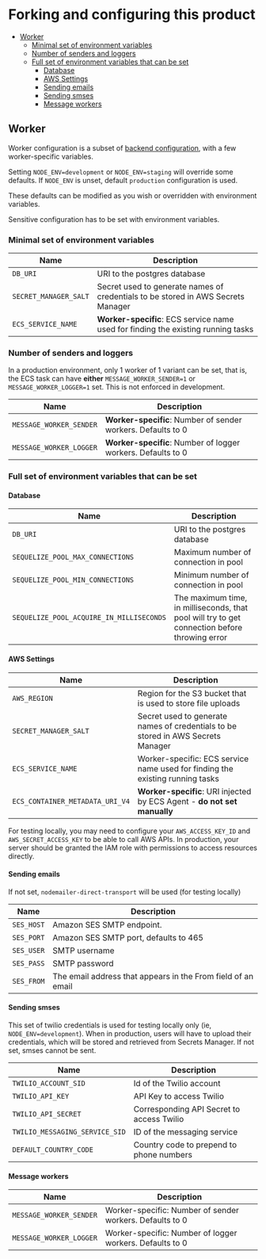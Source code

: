 # Forking and configuring this product

  * [Worker](#worker)
    + [Minimal set of environment variables](#minimal-set-of-environment-variables)
    + [Number of senders and loggers](#number-of-senders-and-loggers)
    + [Full set of environment variables that can be set](#full-set-of-environment-variables-that-can-be-set)
      - [Database](#database)
      - [AWS Settings](#aws-settings)
      - [Sending emails](#sending-emails)
      - [Sending smses](#sending-smses)
      - [Message workers](#message-workers)

## Worker

Worker configuration is a subset of [backend configuration](./backend.md), with a few worker-specific variables. 

Setting `NODE_ENV=development` or `NODE_ENV=staging` will override some defaults. If `NODE_ENV` is unset,
default `production` configuration is used.

These defaults can be modified as you wish or overridden with environment variables.

Sensitive configuration has to be set with environment variables. 

### Minimal set of environment variables

|Name|Description|
|--|--|
|`DB_URI`| URI to the postgres database |
|`SECRET_MANAGER_SALT`| Secret used to generate names of credentials to be stored in AWS Secrets Manager|
|`ECS_SERVICE_NAME`| **Worker-specific**: ECS service name used for finding the existing running tasks |

### Number of senders and loggers

In a production environment, only 1 worker of 1 variant can be set, that is, the ECS task can have **either** `MESSAGE_WORKER_SENDER=1` or `MESSAGE_WORKER_LOGGER=1` set. This is not enforced in development.

|Name|Description|
|--|--|
|`MESSAGE_WORKER_SENDER`| **Worker-specific**: Number of sender workers. Defaults to 0 |
|`MESSAGE_WORKER_LOGGER`| **Worker-specific**: Number of logger workers. Defaults to 0 |


### Full set of environment variables that can be set

#### Database
|Name|Description|
|--|--|
|`DB_URI`| URI to the postgres database |
|`SEQUELIZE_POOL_MAX_CONNECTIONS`|Maximum number of connection in pool  |
|`SEQUELIZE_POOL_MIN_CONNECTIONS`|Minimum number of connection in pool |
|`SEQUELIZE_POOL_ACQUIRE_IN_MILLISECONDS`|The maximum time, in milliseconds, that pool will try to get connection before throwing error|

#### AWS Settings
|Name|Description|
|--|--|
|`AWS_REGION`|Region for the S3 bucket that is used to store file uploads|
|`SECRET_MANAGER_SALT`| Secret used to generate names of credentials to be stored in AWS Secrets Manager|
|`ECS_SERVICE_NAME`| Worker-specific: ECS service name used for finding the existing running tasks |
|`ECS_CONTAINER_METADATA_URI_V4`| **Worker-specific**: URI injected by ECS Agent - **do not set manually** |


For testing locally, you may need to configure your `AWS_ACCESS_KEY_ID` and `AWS_SECRET_ACCESS_KEY` to be able to call AWS APIs. In production, your server should be granted the IAM role with permissions to access resources directly.

#### Sending emails
If not set, `nodemailer-direct-transport` will be used (for testing locally)

|Name|Description|
|--|--|
|`SES_HOST`|Amazon SES SMTP endpoint.|
|`SES_PORT`|Amazon SES SMTP port, defaults to 465|
|`SES_USER`|SMTP username|
|`SES_PASS`|SMTP password|
|`SES_FROM`|The email address that appears in the From field of an email|


#### Sending smses
This set of twilio credentials is used for testing locally only (ie, `NODE_ENV=development`). When in production, users will have to upload their credentials, which will be stored and retrieved from Secrets Manager. 
If not set, smses cannot be sent. 

|Name|Description|
|--|--|
|`TWILIO_ACCOUNT_SID`|Id of the Twilio account|
|`TWILIO_API_KEY`|API Key to access Twilio|
|`TWILIO_API_SECRET`|Corresponding API Secret to access Twilio|
|`TWILIO_MESSAGING_SERVICE_SID`|ID of the messaging service|
|`DEFAULT_COUNTRY_CODE`|Country code to prepend to phone numbers|


#### Message workers
|Name|Description|
|--|--|
|`MESSAGE_WORKER_SENDER`| Worker-specific: Number of sender workers. Defaults to 0 |
|`MESSAGE_WORKER_LOGGER`| Worker-specific: Number of logger workers. Defaults to 0 |